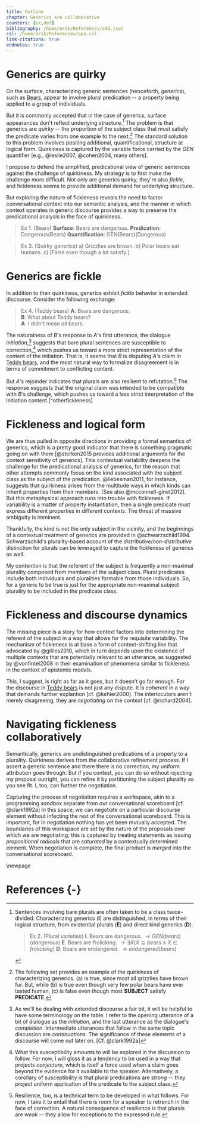 ```yaml
---
title: Outline
chapter: Generics are collaborative
counters: [ex,def]
bibliography: /home/erik/References/cdd.json
csl: /home/erik/References/apa.csl
link-citations: true
endnotes: true
---
```


# Generics are quirky

On the surface, characterizing generic sentences (henceforth, *generics*), such as [Bears](#bears), appear to involve plural predication -- a property being applied to a group of individuals.

But it is commonly accepted that in the case of generics, surface appearances don't reflect underlying structure.[^varieties] The problem is that generics are *quirky* -- the proportion of the subject class that must satisfy the predicate varies from one example to the next.[^quirkyex] The standard solution to this problem involves positing additional, quantificational, structure at logical form. Quirkiness is captured by the variable force carried by the *GEN* quantifier [e.g., @leslie2007, @cohen2004, many others].

I propose to defend the simplified, predicational view of generic sentences against the challenge of quirkiness. My strategy is to first make the challenge more difficult. Not only are generics quirky, they're also *fickle*, and fickleness seems to provide additional demand for underlying structure.

But exploring the nature of fickleness reveals the need to factor conversational context into our semantic analysis, and the manner in which context operates in generic discourse provides a way to preserve the predicational analysis in the face of quirkiness.

> Ex 1. (Bears)
     **Surface**: Bears are dangerous. 
     **Predication**: Dangerous(Bears) 
     **Quantification**: GEN(Bears)(Dangerous)

[^varieties]: Sentences involving bare plurals are often taken to be a class twice-divided. Characterizing generics (**I**) are distinguished, in terms of their logical structure, from existential plurals (**E**)
and direct kind generics (**D**).
    > Ex 2. (Plural varieties)
          **I**. Bears are dangerous.
                 $\rightarrow GEN(bears)(dangerous)$ 
          **E**. Bears are frolicking.
                 $\rightarrow\exists X (X \subseteq bears \land X \in frolicking)$ 
          **D**. Bears are endangered.
                 $\rightarrow endangered(bears)$

[^quirkyex]: The following set provides an example of the quirkiness of characterizing generics. (a) is true, since most all grizzlies have brown fur. But, while (b) is true even though very few polar bears have ever tasted human, (c) is false even though most **SUBJECT** satisfy **PREDICATE**.
> Ex 3. (Quirky generics)
     a) Grizzlies are brown.
          b) Polar bears eat humans.
          c) [False even though a lot satisfy.]

# Generics are fickle

In addition to their quirkiness, generics exhibit *fickle* behavior in extended discourse. Consider the following exchange:

> Ex 4. (Teddy bears)
     **A**:  Bears are dangerous. \
     **B**:  What about Teddy bears? \
      **A**:  I didn't mean *all* bears.

The naturalness of *B*'s response to *A*'s first utterance, the dialogue *initiation*,[^initiation] suggests that bare plural sentences are susceptible to correction,[^susceptible] which pushes us toward a more strict representation of the content of the initiation. That is, it seems that *B* is disputing *A*'s claim in [Teddy bears](#teddy), and the most natural way to formalize disagreement is in terms of commitment to conflicting content.

But *A*'s rejoinder indicates that plurals are also resilient to refutation.[^resilient] The response suggests that the original claim was intended to be compatible with *B*'s challenge, which pushes us toward a less strict interpretation of the initiation content.[^otherfickleness]

[^initiation]: As we'll be dealing with extended discourse a fair bit, it will be helpful to have some terminology on the table. I refer to the opening utterance of a bit of dialogue as the *initiation*, and the last utterance as the dialogue's *completion*. Intermediate utterances that follow in the same topic discussion are *continuations*. The significance of these elements of a discourse will come out later on. [Cf. @clark1992a]

[^susceptible]: What this susceptibility amounts to will be explored in the discussion to follow. For now, I will gloss it as a tendency to be used in a way that projects *conjecture*, which is itself a force used when a claim goes beyond the evidence for it available to the speaker. Alternatively, a corollary of susceptibility is that plural predications are *strong* -- they project uniform application of the predicate to the subject class.

[^resilient]: Resilience, too, is a technical term to be developed in what follows. For now, I take it to entail that there is room for a speaker to retrench in the face of correction. A natural consequence of resilience is that plurals are *weak* -- they allow for exceptions to the expressed rule.

# Fickleness and logical form

We are thus pulled in opposite directions in providing a formal semantics of generics, which is a pretty good indicator that there is something pragmatic going on with them [@sterken2015 provides additional arguments for the context sensitivity of generics]. This contextual variability deepens the challenge for the predicational analysis of generics, for the reason that other attempts commonly focus on the *kind* associated with the subject class as the subject of the predication. @liebesman2011, for instance, suggests that quirkiness arises from the multitude ways in which kinds can inherit properties from their members. [See also @mcconnell-ginet2012]. But this metaphysical approach runs into trouble with fickleness. If variability is a matter of property instantiation, then a single predicate must express different properties in different contexts. The threat of massive ambiguity is imminent.

Thankfully, the kind is not the only subject in the vicinity, and the beginnings of a contextual treatment of generics are provided in @schwarzschild1994. Schwarzschild's plurality-based account of the *distributive*/*non-distributive* distinction for plurals can be leveraged to capture the fickleness of generics as well.

My contention is that the referent of the subject is frequently a non-maximal plurality composed from members of the subject class. Plural predicates include both individuals and pluralities formable from those individuals. So, for a generic to be true is just for the appropriate non-maximal subject plurality to be included in the predicate class.

[^sterken]: See @sterken2015 for additional arguments for the context sensitivity of characterizing generics.

# Fickleness and discourse dynamics

The missing piece is a story for how context factors into determining the referent of the subject in a way that allows for the requisite variability. The mechanism of fickleness is at base a form of context-shifting like that advocated by @gillies2010, which in turn depends upon the existence of multiple contexts that are potentially relevant to an utterance, as suggested by @vonfintel2008 in their examination of phenomena similar to fickleness in the context of epistemic modals.

This, I suggest, is right as far as it goes, but it doesn't go far enough. For the discourse in [Teddy bears](#teddy) is not just any dispute. It is *coherent* in a way that demands further explantion [cf. @kehler2000]. The interlocutors aren't merely disagreeing, they are *negotiating* on the context [cf. @richard2004].

# Navigating fickleness collaboratively

Semantically, generics are undistinguished predications of a property to a plurality. Quirkiness derives from the collaborative refinement process. If I assert a generic sentence and there there is no correction, my uniform attribution goes through. But if you contest, you can do so without rejecting my proposal outright, you can refine it by partitioning the subject plurality as you see fit. I, too, can further the negotiation.

Capturing the process of negotiation requires a workspace, akin to a programming *sandbox* separate from our conversational scoreboard [cf. @clark1992a] In this space, we can negotiate on a particular discourse element without infecting the rest of the conversational scoreboard. This is important, for in negotiation nothing has yet been mutually accepted. The boundaries of this workspace are set by the nature of the proposals over which we are negotiating; this is captured by treating statements as issuing *propositional radicals* that are *saturated* by a contextually determined element. When negotiation is complete, the final product is *merged* into the conversational scoreboard.

\newpage

# References {-}
